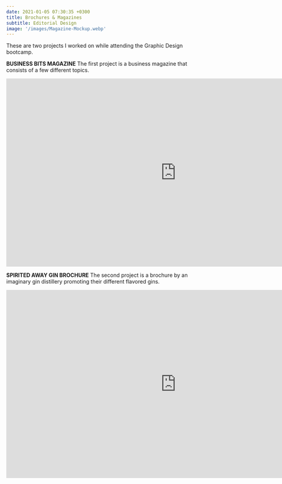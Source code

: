 ```yaml
---
date: 2021-01-05 07:30:35 +0300
title: Brochures & Magazines
subtitle: Editorial Design
image: '/images/Magazine-Mockup.webp'
---
```


These are two projects I worked on while attending the Graphic Design bootcamp. 

__BUSINESS BITS MAGAZINE__
The first project is a business magazine that consists of a few different topics.

<iframe style="width:900px;height:500px" src="https://online.fliphtml5.com/wtexh/nrdr/"  seamless="seamless" scrolling="no" frameborder="0" allowtransparency="true" allowfullscreen="true" ></iframe>

__SPIRITED AWAY GIN BROCHURE__
The second project is a brochure by an imaginary gin distillery promoting their different flavored gins.

<iframe style="width:900px;height:500px" src="https://online.fliphtml5.com/wtexh/fpfj/"  seamless="seamless" scrolling="no" frameborder="0" allowtransparency="true" allowfullscreen="true" ></iframe>
